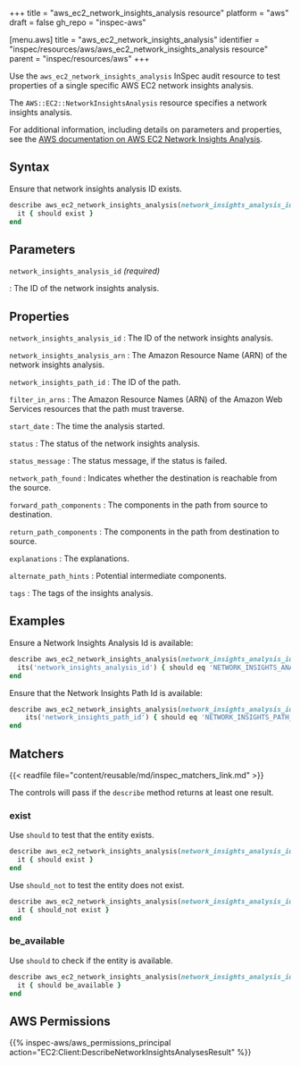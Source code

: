 +++
title = "aws_ec2_network_insights_analysis resource"
platform = "aws"
draft = false
gh_repo = "inspec-aws"

[menu.aws]
title = "aws_ec2_network_insights_analysis"
identifier = "inspec/resources/aws/aws_ec2_network_insights_analysis resource"
parent = "inspec/resources/aws"
+++

Use the `aws_ec2_network_insights_analysis` InSpec audit resource to test properties of a single specific AWS EC2 network insights analysis.

The `AWS::EC2::NetworkInsightsAnalysis` resource specifies a network insights analysis.

For additional information, including details on parameters and properties, see the [AWS documentation on AWS EC2 Network Insights Analysis](https://docs.aws.amazon.com/AWSCloudFormation/latest/UserGuide/aws-resource-ec2-networkinsightsanalysis.html).

## Syntax

Ensure that network insights analysis ID exists.

```ruby
describe aws_ec2_network_insights_analysis(network_insights_analysis_id: 'NETWORK_INSIGHTS_ANALYSIS_ID') do
  it { should exist }
end
```

## Parameters

`network_insights_analysis_id` _(required)_

: The ID of the network insights analysis.

## Properties

`network_insights_analysis_id`
: The ID of the network insights analysis.

`network_insights_analysis_arn`
: The Amazon Resource Name (ARN) of the network insights analysis.

`network_insights_path_id`
: The ID of the path.

`filter_in_arns`
: The Amazon Resource Names (ARN) of the Amazon Web Services resources that the path must traverse.

`start_date`
: The time the analysis started.

`status`
: The status of the network insights analysis.

`status_message`
: The status message, if the status is failed.

`network_path_found`
: Indicates whether the destination is reachable from the source.

`forward_path_components`
: The components in the path from source to destination.

`return_path_components`
: The components in the path from destination to source.

`explanations`
: The explanations.

`alternate_path_hints`
: Potential intermediate components.

`tags`
: The tags of the insights analysis.

## Examples

Ensure a Network Insights Analysis Id is available:

```ruby
describe aws_ec2_network_insights_analysis(network_insights_analysis_id: 'NETWORK_INSIGHTS_ANALYSIS_ID') do
  its('network_insights_analysis_id') { should eq 'NETWORK_INSIGHTS_ANALYSIS_ID' }
end
```

Ensure that the Network Insights Path Id is available:

```ruby
describe aws_ec2_network_insights_analysis(network_insights_analysis_id: 'NETWORK_INSIGHTS_ANALYSIS_ID') do
    its('network_insights_path_id') { should eq 'NETWORK_INSIGHTS_PATH_ID' }
end
```

## Matchers

{{< readfile file="content/reusable/md/inspec_matchers_link.md" >}}

The controls will pass if the `describe` method returns at least one result.

### exist

Use `should` to test that the entity exists.

```ruby
describe aws_ec2_network_insights_analysis(network_insights_analysis_id: 'NETWORK_INSIGHTS_ANALYSIS_ID') do
  it { should exist }
end
```

Use `should_not` to test the entity does not exist.

```ruby
describe aws_ec2_network_insights_analysis(network_insights_analysis_id: 'NETWORK_INSIGHTS_ANALYSIS_ID') do
  it { should_not exist }
end
```

### be_available

Use `should` to check if the entity is available.

```ruby
describe aws_ec2_network_insights_analysis(network_insights_analysis_id: 'NETWORK_INSIGHTS_ANALYSIS_ID') do
  it { should be_available }
end
```

## AWS Permissions

{{% inspec-aws/aws_permissions_principal action="EC2:Client:DescribeNetworkInsightsAnalysesResult" %}}
